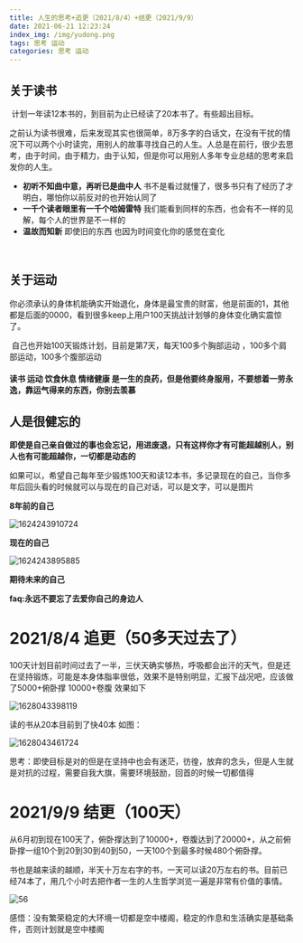 ```yaml
---
title: 人生的思考+追更（2021/8/4）+结更（2021/9/9）
date: 2021-06-21 12:23:24
index_img: /img/yudong.png
tags: 思考 运动 
categories: 思考 运动 
---
```


## **关于读书**

​      计划一年读12本书的，到目前为止已经读了20本书了。有些超出目标。

​     之前认为读书很难，后来发现其实也很简单，8万多字的白话文，在没有干扰的情况下可以两个小时读完，用别人的故事寻找自己的人生。人总是在前行，很少去思考，由于时间，由于精力，由于认知，但是你可以用别人多年专业总结的思考来启发你的人生。

-  **初听不知曲中意，再听已是曲中人**  书不是看过就懂了，很多书只有了经历了才明白，哪怕你以前反对的也开始认同了
- **一千个读者眼里有一千个哈姆雷特**   我们能看到同样的东西，也会有不一样的见解，每个人的世界是不一样的
- **温故而知新**    即使旧的东西 也因为时间变化你的感觉在变化

​     

## **关于运动**

​      你必须承认的身体机能确实开始退化，身体是最宝贵的财富，他是前面的1，其他都是后面的0000，看到很多keep上用户100天挑战计划够的身体变化确实震惊了。

​     自己也开始100天锻炼计划，目前是第7天，每天100多个胸部运动 ，100多个肩部运动，100多个腹部运动



#### **读书 运动 饮食休息  情绪健康**  是一生的良药，但是他要终身服用，不要想着一劳永逸，靠运气得来的东西，你别去羡慕



## **人是很健忘的**    

  **即使是自己亲自做过的事也会忘记，用进废退，只有这样你才有可能超越别人，别人也有可能超越你，一切都是动态的**

如果可以，希望自己每年至少锻炼100天和读12本书，多记录现在的自己，当你多年后回头看的时候就可以与现在的自己对话，可以是文字，可以是图片   



**8年前的自己**

![1624243910724](1624243910724.png)

  **现在的自己**

![1624243895885](1624243895885.png)

**期待未来的自己**



**faq:永远不要忘了去爱你自己的身边人**





# **2021/8/4 追更（50多天过去了）**  



​    100天计划目前时间过去了一半，三伏天确实够热，呼吸都会出汗的天气，但是还在坚持锻炼，可能是本身体脂率很低，效果不是特别明显，汇报下战况吧，应该做了5000+俯卧撑   10000+卷腹  效果如下

![1628043398119](1628043398119.png)



读的书从20本目前到了快40本 如图：

![1628043461724](1628043461724.png)

思考：即使目标是对的但是在坚持中也会有迷茫，彷徨，放弃的念头，但是人生就是对抗的过程，需要自我大旗，需要环境鼓励，回首的时候一切都值得

# **2021/9/9 结更（100天）**  

从6月初到现在100天了，俯卧撑达到了10000+，卷腹达到了20000+，从之前俯卧撑一组10个到20到30到40到50，一天100个到最多时候480个俯卧撑。

书也是越来读的越顺，半天十万左右字的书，一天可以读20万左右的书。目前已经74本了，用几个小时去把作者一生的人生哲学浏览一遍是非常有价值的事情。

![56](56.png)

感悟：没有繁荣稳定的大环境一切都是空中楼阁，稳定的作息和生活确实是基础条件，否则计划就是空中楼阁


















